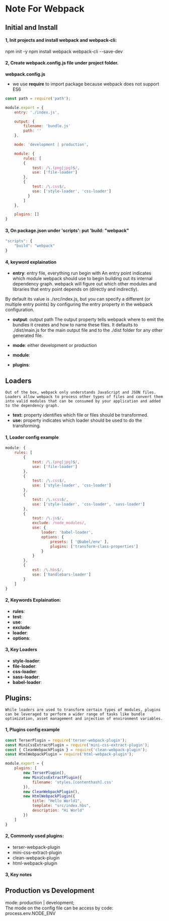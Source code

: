 # Note For Webpack

## Initial and Install

#### 1, Init projects and install webpack and webpack-cli:

  npm init -y
  npm install webpack webpack-cli --save-dev

#### 2, Create webpack.config.js file under project folder.
**webpack.config.js**
- we use **require** to import package because webpack does not support ES6

```javascript
const path = require('path');

module.export = {
    entry: './index.js',

    output: {
        filename: 'bundle.js'
        path: ''
    },

    mode: 'development | production',

    module: {
        rules: [ 
        {
            test: /\.(png|jpg)$/, 
            use: ['file-loader']
        },
        {
            test: /\.css$/, 
            use: ['style-loader', 'css-loader']
          }
        ]
    },

    plugins: []
}
```

#### 3, On package.json under 'scripts': put 'build: "webpack"

```javascript
"scripts": {
    "build": "webpack"
}

```

#### 4, keyword explaination
- **entry**: entry file, everything run begin with
An entry point indicates which module webpack should use to begin building out its internal dependency graph. webpack will figure out which other modules and libraries that entry point depends on (directly and indirectly).

By default its value is ./src/index.js, but you can specify a different (or multiple entry points) by configuring the entry property in the webpack configuration. 
- **output**: output path
The output property tells webpack where to emit the bundles it creates and how to name these files. It defaults to ./dist/main.js for the main output file and to the ./dist folder for any other generated file.

- **mode**: either development or production
- **module**: 
- **plugins**: 

## Loaders
    Out of the box, webpack only understands JavaScript and JSON files. Loaders allow webpack to process other types of files and convert them into valid modules that can be consumed by your application and added to the dependency graph.

- **text:**
    property identifies which file or files should be transformed.
- **use:**
    property indicates which loader should be used to do the transforming.



#### 1, Loader config example

```javascript
module: {
    rules: [ 
        {
            test: /\.(png|jpg)$/, 
            use: ['file-loader']
        },
        {
            test: /\.css$/, 
            use: ['style-loader', 'css-loader']
        },
        {
            test: /\.scss$/, 
            use: ['style-loader', 'css-loader', 'sass-loader']
        }, 
        {
            test: /\.js$/,
            exclude: /node_modules/,
            use: {
                loader: 'babel-loader',
                options: {
                    presets: [ '@babel/env' ], 
                    plugins: ['transform-class-properties']
                }
            }
        }, 
        {
            est: /\.hbs$/,
            use: ['handlebars-loader']
        }
    ]
}
```

#### 2, Keywords Explaination:
- **rules**: 
- **test**: 
- **use**:
- **exclude**:
- **loader**:
- **options**:


#### 3, Key Loaders
- **style-loader**:
- **file-loader**:
- **css-loader**:
- **sass-loader**:
- **babel-loader**:

## Plugins:
    While loaders are used to transform certain types of modules, plugins can be leveraged to perform a wider range of tasks like bundle optimization, asset management and injection of environment variables.

#### 1, Plugins config example

```javascript
const TerserPlugin = require('terser-webpack-plugin');
const MiniCssExtractPlugin = require('mini-css-extract-plugin');
const { CleanWebpackPlugin } = require('clean-webpack-plugin');
const HtmlWebpackPlugin = require('html-webpack-plugin');

module.export = {
    plugins: [
        new TerserPlugin(),
        new MiniCssExtractPlugin({
            filename: 'styles.[contenthash].css'
        }),
        new CleanWebpackPlugin(),
        new HtmlWebpackPlugin({
            title: "Hello World1",
            template: "src/index.hbs", 
            description: "Hi World"
        })
    ]
}

```

#### 2, Commonly used plugins:
- terser-webpack-plugin
- mini-css-extract-plugin
- clean-webpack-plugin
- html-webpack-plugin


#### 3, Key notes



## Production vs Development

mode: production | development;  
The mode on the config file can be access by code:  process.env.NODE_ENV












